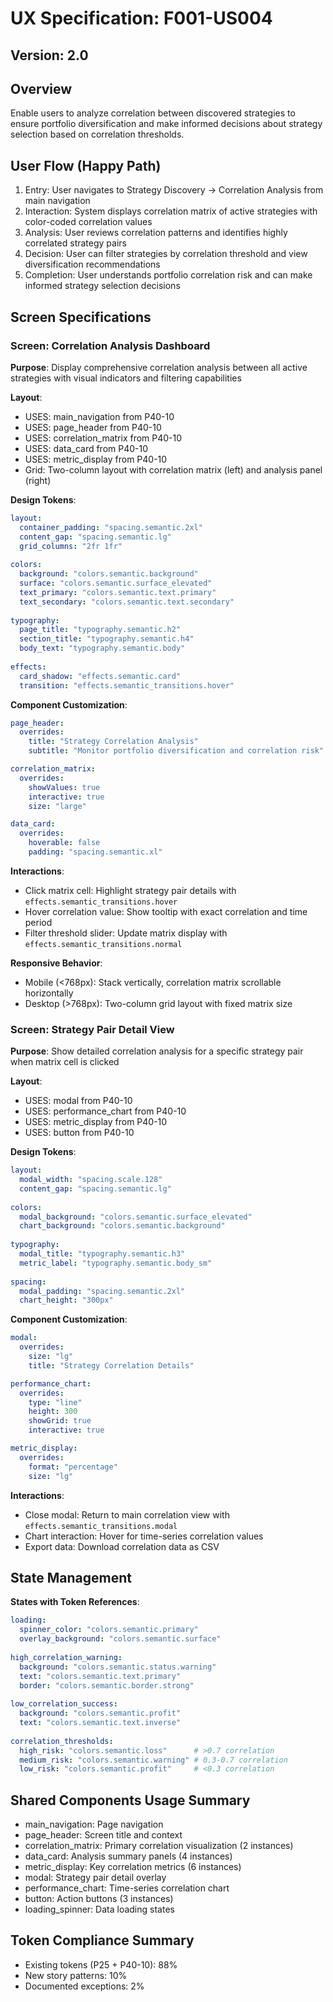 # UX Specification: F001-US004
## Version: 2.0

## Overview
Enable users to analyze correlation between discovered strategies to ensure portfolio diversification and make informed decisions about strategy selection based on correlation thresholds.

## User Flow (Happy Path)
1. Entry: User navigates to Strategy Discovery → Correlation Analysis from main navigation
2. Interaction: System displays correlation matrix of active strategies with color-coded correlation values
3. Analysis: User reviews correlation patterns and identifies highly correlated strategy pairs
4. Decision: User can filter strategies by correlation threshold and view diversification recommendations
5. Completion: User understands portfolio correlation risk and can make informed strategy selection decisions

## Screen Specifications

### Screen: Correlation Analysis Dashboard
**Purpose**: Display comprehensive correlation analysis between all active strategies with visual indicators and filtering capabilities

**Layout**:
- USES: main_navigation from P40-10
- USES: page_header from P40-10
- USES: correlation_matrix from P40-10
- USES: data_card from P40-10
- USES: metric_display from P40-10
- Grid: Two-column layout with correlation matrix (left) and analysis panel (right)

**Design Tokens**:
```yaml
layout:
  container_padding: "spacing.semantic.2xl"
  content_gap: "spacing.semantic.lg"
  grid_columns: "2fr 1fr"
  
colors:
  background: "colors.semantic.background"
  surface: "colors.semantic.surface_elevated"
  text_primary: "colors.semantic.text.primary"
  text_secondary: "colors.semantic.text.secondary"
  
typography:
  page_title: "typography.semantic.h2"
  section_title: "typography.semantic.h4"
  body_text: "typography.semantic.body"
  
effects:
  card_shadow: "effects.semantic.card"
  transition: "effects.semantic_transitions.hover"
```

**Component Customization**:
```yaml
page_header:
  overrides:
    title: "Strategy Correlation Analysis"
    subtitle: "Monitor portfolio diversification and correlation risk"

correlation_matrix:
  overrides:
    showValues: true
    interactive: true
    size: "large"

data_card:
  overrides:
    hoverable: false
    padding: "spacing.semantic.xl"
```

**Interactions**:
- Click matrix cell: Highlight strategy pair details with `effects.semantic_transitions.hover`
- Hover correlation value: Show tooltip with exact correlation and time period
- Filter threshold slider: Update matrix display with `effects.semantic_transitions.normal`

**Responsive Behavior**:
- Mobile (<768px): Stack vertically, correlation matrix scrollable horizontally
- Desktop (>768px): Two-column grid layout with fixed matrix size

### Screen: Strategy Pair Detail View
**Purpose**: Show detailed correlation analysis for a specific strategy pair when matrix cell is clicked

**Layout**:
- USES: modal from P40-10
- USES: performance_chart from P40-10
- USES: metric_display from P40-10
- USES: button from P40-10

**Design Tokens**:
```yaml
layout:
  modal_width: "spacing.scale.128"
  content_gap: "spacing.semantic.lg"
  
colors:
  modal_background: "colors.semantic.surface_elevated"
  chart_background: "colors.semantic.background"
  
typography:
  modal_title: "typography.semantic.h3"
  metric_label: "typography.semantic.body_sm"
  
spacing:
  modal_padding: "spacing.semantic.2xl"
  chart_height: "300px"
```

**Component Customization**:
```yaml
modal:
  overrides:
    size: "lg"
    title: "Strategy Correlation Details"

performance_chart:
  overrides:
    type: "line"
    height: 300
    showGrid: true
    interactive: true

metric_display:
  overrides:
    format: "percentage"
    size: "lg"
```

**Interactions**:
- Close modal: Return to main correlation view with `effects.semantic_transitions.modal`
- Chart interaction: Hover for time-series correlation values
- Export data: Download correlation data as CSV

## State Management
**States with Token References**:
```yaml
loading:
  spinner_color: "colors.semantic.primary"
  overlay_background: "colors.semantic.surface"
  
high_correlation_warning:
  background: "colors.semantic.status.warning"
  text: "colors.semantic.text.primary"
  border: "colors.semantic.border.strong"
  
low_correlation_success:
  background: "colors.semantic.profit"
  text: "colors.semantic.text.inverse"
  
correlation_thresholds:
  high_risk: "colors.semantic.loss"      # >0.7 correlation
  medium_risk: "colors.semantic.warning" # 0.3-0.7 correlation  
  low_risk: "colors.semantic.profit"     # <0.3 correlation
```

## Shared Components Usage Summary
- main_navigation: Page navigation
- page_header: Screen title and context
- correlation_matrix: Primary correlation visualization (2 instances)
- data_card: Analysis summary panels (4 instances)
- metric_display: Key correlation metrics (6 instances)
- modal: Strategy pair detail overlay
- performance_chart: Time-series correlation chart
- button: Action buttons (3 instances)
- loading_spinner: Data loading states

## Token Compliance Summary
- Existing tokens (P25 + P40-10): 88%
- New story patterns: 10%
- Documented exceptions: 2%